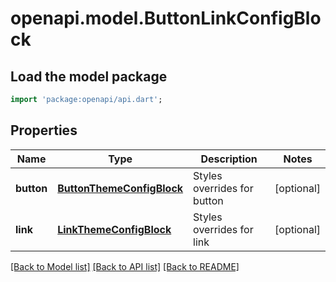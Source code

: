 # openapi.model.ButtonLinkConfigBlock

## Load the model package
```dart
import 'package:openapi/api.dart';
```

## Properties
Name | Type | Description | Notes
------------ | ------------- | ------------- | -------------
**button** | [**ButtonThemeConfigBlock**](ButtonThemeConfigBlock.md) | Styles overrides for button | [optional] 
**link** | [**LinkThemeConfigBlock**](LinkThemeConfigBlock.md) | Styles overrides for link | [optional] 

[[Back to Model list]](../README.md#documentation-for-models) [[Back to API list]](../README.md#documentation-for-api-endpoints) [[Back to README]](../README.md)


